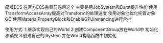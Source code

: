 简版ECS 在官方ECS完善前先用这个 
主要是用JobSystem和Burst提升性能
使用TransformAccessArray提高对Transform的处理速度
使用对象池优化托管对象GC
使用MaterialPropertyBlock和EnableGPUInstancing进行合批

使用方式:
1.继承实现自己的World
2.创建ComponentGroup放在World中 初始化和销毁
3.创建自己的ISystem 并在World构造函数中初始化